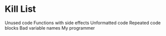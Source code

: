 Kill List
=========
Unused code
Functions with side effects
Unformatted code
Repeated code blocks
Bad variable names
My programmer

